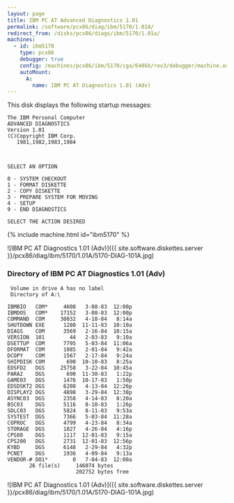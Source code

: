 ```yaml
---
layout: page
title: IBM PC AT Advanced Diagnostics 1.01
permalink: /software/pcx86/diag/ibm/5170/1.01A/
redirect_from: /disks/pcx86/diags/ibm/5170/1.01a/
machines:
  - id: ibm5170
    type: pcx86
    debugger: true
    config: /machines/pcx86/ibm/5170/cga/640kb/rev3/debugger/machine.xml
    autoMount:
      A:
        name: IBM PC AT Diagnostics 1.01 (Adv)
---
```


This disk displays the following startup messages:

    The IBM Personal Computer                                                       
    ADVANCED DIAGNOSTICS                                                            
    Version 1.01                                                                    
    (C)Copyright IBM Corp.                                                          
       1981,1982,1983,1984                                                          
                                                                                    
                                                                                    
                                                                                    
    SELECT AN OPTION                                                                
                                                                                    
    0 - SYSTEM CHECKOUT                                                             
    1 - FORMAT DISKETTE                                                             
    2 - COPY DISKETTE                                                               
    3 - PREPARE SYSTEM FOR MOVING                                                   
    4 - SETUP                                                                       
    9 - END DIAGNOSTICS                                                             
                                                                                    
    SELECT THE ACTION DESIRED                                                       

{% include machine.html id="ibm5170" %}

![IBM PC AT Diagnostics 1.01 (Adv)]({{ site.software.diskettes.server }}/pcx86/diag/ibm/5170/1.01A/5170-DIAG-101A.jpg)

### Directory of IBM PC AT Diagnostics 1.01 (Adv)

     Volume in drive A has no label
     Directory of A:\

    IBMBIO   COM*     4608   3-08-83  12:00p
    IBMDOS   COM*    17152   3-08-83  12:00p
    COMMAND  COM     30032   4-18-84   8:14a
    SHUTDOWN EXE      1280  11-11-83  10:10a
    DIAGS    COM      3569   2-16-84  10:15a
    VERSION  101        44   2-03-83   9:10a
    DSETTUP  COM      7795   5-03-84  11:06a
    DFORMAT  COM      1085   2-01-84   9:42a
    DCOPY    COM      1567   2-17-84   9:24a
    SHIPDISK COM       690  10-10-83   8:25a
    EDSFD2   DGS     25758   3-22-84  10:45a
    PARA2    DGS       690  11-30-83   1:22p
    GAME03   DGS      1476  10-17-83   1:50p
    EDSDSKT2 DGS      6208   4-13-84  12:26p
    DISPLAY2 DGS      4898   3-29-84  12:38p
    ASYNC03  DGS      2358   4-14-83   8:20a
    BSC03    DGS      5116   8-10-83   1:26p
    SDLC03   DGS      5824   8-11-83   9:53a
    SYSTEST  DGS      7366   5-03-84  11:28a
    COPROC   DGS      4799   4-23-84   8:34a
    STORAGE  DGS      1827   4-26-84   4:16p
    CPS80    DGS      1117  12-01-83   9:15a
    CPS200   DGS      2731  12-01-83  12:56p
    KYBD     DGS      6148   2-29-84   4:32p
    PCNET    DGS      1936   4-09-84   9:13a
    VENDOR-# DO1*        0   7-04-83  12:00a
           26 file(s)     146074 bytes
                          202752 bytes free

![IBM PC AT Diagnostics 1.01 (Adv)]({{ site.software.diskettes.server }}/pcx86/diag/ibm/5170/1.01A/5170-DIAG-101A.jpg)
